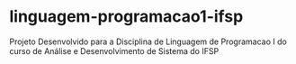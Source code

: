 # linguagem-programacao1-ifsp
Projeto Desenvolvido para a Disciplina de Linguagem de Programacao I do curso de Análise e Desenvolvimento de Sistema do IFSP
